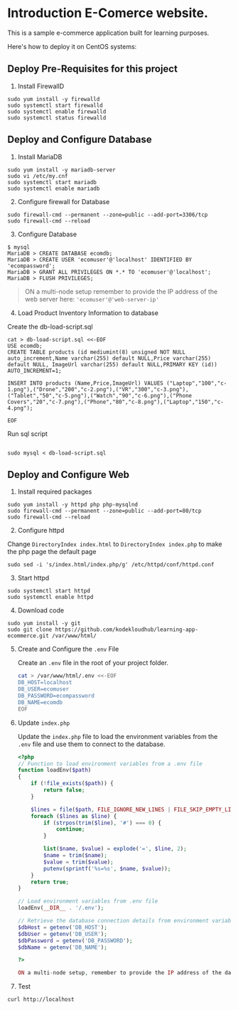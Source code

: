 # Introduction E-Comerce website.

This is a sample e-commerce application built for learning purposes.

Here's how to deploy it on CentOS systems:

## Deploy Pre-Requisites for this project

1. Install FirewallD

```
sudo yum install -y firewalld
sudo systemctl start firewalld
sudo systemctl enable firewalld
sudo systemctl status firewalld
```

## Deploy and Configure Database

1. Install MariaDB

```
sudo yum install -y mariadb-server
sudo vi /etc/my.cnf
sudo systemctl start mariadb
sudo systemctl enable mariadb
```

2. Configure firewall for Database

```
sudo firewall-cmd --permanent --zone=public --add-port=3306/tcp
sudo firewall-cmd --reload
```

3. Configure Database

```
$ mysql
MariaDB > CREATE DATABASE ecomdb;
MariaDB > CREATE USER 'ecomuser'@'localhost' IDENTIFIED BY 'ecompassword';
MariaDB > GRANT ALL PRIVILEGES ON *.* TO 'ecomuser'@'localhost';
MariaDB > FLUSH PRIVILEGES;
```

> ON a multi-node setup remember to provide the IP address of the web server here: `'ecomuser'@'web-server-ip'`

4. Load Product Inventory Information to database

Create the db-load-script.sql

```
cat > db-load-script.sql <<-EOF
USE ecomdb;
CREATE TABLE products (id mediumint(8) unsigned NOT NULL auto_increment,Name varchar(255) default NULL,Price varchar(255) default NULL, ImageUrl varchar(255) default NULL,PRIMARY KEY (id)) AUTO_INCREMENT=1;

INSERT INTO products (Name,Price,ImageUrl) VALUES ("Laptop","100","c-1.png"),("Drone","200","c-2.png"),("VR","300","c-3.png"),("Tablet","50","c-5.png"),("Watch","90","c-6.png"),("Phone Covers","20","c-7.png"),("Phone","80","c-8.png"),("Laptop","150","c-4.png");

EOF
```

Run sql script

```

sudo mysql < db-load-script.sql
```


## Deploy and Configure Web

1. Install required packages

```
sudo yum install -y httpd php php-mysqlnd
sudo firewall-cmd --permanent --zone=public --add-port=80/tcp
sudo firewall-cmd --reload
```

2. Configure httpd

Change `DirectoryIndex index.html` to `DirectoryIndex index.php` to make the php page the default page

```
sudo sed -i 's/index.html/index.php/g' /etc/httpd/conf/httpd.conf
```

3. Start httpd

```
sudo systemctl start httpd
sudo systemctl enable httpd
```

4. Download code

```
sudo yum install -y git
sudo git clone https://github.com/kodekloudhub/learning-app-ecommerce.git /var/www/html/
```

<!-- 5. Update index.php

Update [index.php](https://github.com/kodekloudhub/learning-app-ecommerce/blob/13b6e9ddc867eff30368c7e4f013164a85e2dccb/index.php#L107) file to connect to the right database server. In this case `localhost` since the database is on the same server.

```
sudo sed -i 's/172.20.1.101/localhost/g' /var/www/html/index.php

              <?php
                        $link = mysqli_connect('172.20.1.101', 'ecomuser', 'ecompassword', 'ecomdb');
                        if ($link) {
                        $res = mysqli_query($link, "select * from products;");
                        while ($row = mysqli_fetch_assoc($res)) { ?>
```

> ON a multi-node setup remember to provide the IP address of the database server here.
```
sudo sed -i 's/172.20.1.101/localhost/g' /var/www/html/index.php
```
-->

5. Create and Configure the `.env` File

   Create an `.env` file in the root of your project folder.

   ```sh
   cat > /var/www/html/.env <<-EOF
   DB_HOST=localhost
   DB_USER=ecomuser
   DB_PASSWORD=ecompassword
   DB_NAME=ecomdb
   EOF

6. Update `index.php`

   Update the `index.php` file to load the environment variables from the `.env` file and use them to connect to the database.

   ```php
   <?php
   // Function to load environment variables from a .env file
   function loadEnv($path)
   {
       if (!file_exists($path)) {
           return false;
       }

       $lines = file($path, FILE_IGNORE_NEW_LINES | FILE_SKIP_EMPTY_LINES);
       foreach ($lines as $line) {
           if (strpos(trim($line), '#') === 0) {
               continue;
           }

           list($name, $value) = explode('=', $line, 2);
           $name = trim($name);
           $value = trim($value);
           putenv(sprintf('%s=%s', $name, $value));
       }
       return true;
   }

   // Load environment variables from .env file
   loadEnv(__DIR__ . '/.env');

   // Retrieve the database connection details from environment variables
   $dbHost = getenv('DB_HOST');
   $dbUser = getenv('DB_USER');
   $dbPassword = getenv('DB_PASSWORD');
   $dbName = getenv('DB_NAME');

   ?>

   ON a multi-node setup, remember to provide the IP address of the database server in the .env file.


7. Test

```
curl http://localhost
```
